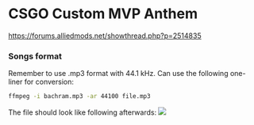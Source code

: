 # CSGO Custom MVP Anthem
https://forums.alliedmods.net/showthread.php?p=2514835

### Songs format
Remember to use .mp3 format with 44.1 kHz. Can use the following one-liner for conversion:

```bash
ffmpeg -i bachram.mp3 -ar 44100 file.mp3
```

The file should look like following afterwards:
<img src="https://i.imgur.com/4MNmACM.png" />
